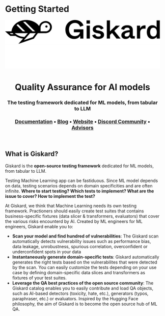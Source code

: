 # Getting Started

<p align="center">
  <img class="sidebar-logo only-light" style="margin: 0 0;" src="../_static/logo_black.png" alt="Light Logo"/>
  <img class="sidebar-logo only-dark" style="margin: 0 0;" src="../_static/logo_white.png" alt="Dark Logo"/>
</p>
<h1 align="center" weight='300' >Quality Assurance for AI models</h1>
<h3 align="center" weight='300' >The testing framework dedicated for  ML models, from tabular to LLM</h3>
<h3 align="center">
   <a href="https://docs.giskard.ai/"><b>Documentation</b></a> &bull;
   <a href="https://www.giskard.ai/knowledge-categories/blog/?utm_source=github&utm_medium=github&utm_campaign=github_readme&utm_id=readmeblog"><b>Blog</b></a> &bull;  
  <a href="https://www.giskard.ai/?utm_source=github&utm_medium=github&utm_campaign=github_readme&utm_id=readmeblog"><b>Website</b></a> &bull;
  <a href="https://gisk.ar/discord"><b>Discord Community</b></a> &bull;
  <a href="https://www.giskard.ai/about?utm_source=github&utm_medium=github&utm_campaign=github_readme&utm_id=readmeblog#advisors"><b>Advisors</b></a>
 </h3>
<br />

## What is Giskard?

Giskard is the **open-source testing framework** dedicated for ML models, from tabular to LLM.

Testing Machine Learning app can be fastiduous. Since ML model depends on data, testing scenarios depends on domain specificities and are often infinite. **Where to start testing? Which tests to implement? What are the issue to cover? How to implement the test?**

At Giskard, we think that Machine Learning needs its own testing framework. Practioners should easily create test suites that contains business-specific fixtures (data slicer & transformers, evaluators) that cover the various risks encounterd by AI. Created by ML engineers for ML engineers, Giskard enable you to:

* **Scan your model and find hundred of vulnerabilities**: The Giskard scan automatically detects vulnerability issues such as performance bias, data leakage, unrobustness, spurious correlation, overconfident or underconfident spots in your data
* **Instantaneously generate domain-specific tests**: Giskard automatically generates the right tests based on the vulnerabilites that were detected by the scan. You can easily customize the tests depending on your use case by defining domain-specific data slices and transformers as fixtures of your test suites.
* **Leverage the QA best practices of the open source community**: The Giskard catalog enables you to easily contribute and load QA objects, such as AI-based detectors (toxicity, hate, etc.), generators (typos, paraphraser, etc.) or evaluators. Inspired by the Hugging Face philosophy, the aim of Giskard is to become the open source hub of ML QA. 

